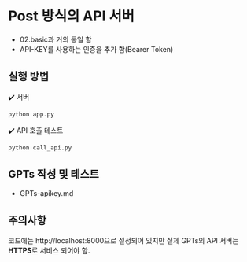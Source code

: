 # Post 방식의 API 서버

- 02.basic과 거의 동일 함
- API-KEY를 사용하는 인증을 추가 함(Bearer Token)

## 실행 방법

✔️ 서버

```bash
python app.py
```

✔️ API 호출 테스트

```bash
python call_api.py
```

## GPTs 작성 및 테스트

- GPTs-apikey.md

## 주의사항

코드에는 http://localhost:8000으로 설정되어 있지만 실제 GPTs의 API 서버는 **HTTPS**로 서비스 되어야 함.

